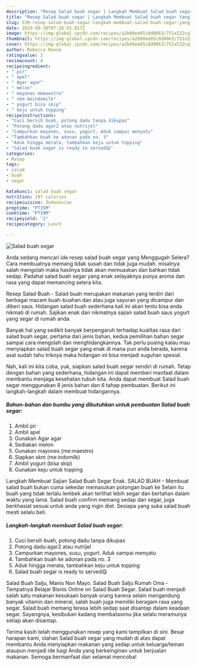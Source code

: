 ```yaml
---
description: "Resep Salad buah segar | Langkah Membuat Salad buah segar Yang Lezat Sekali"
title: "Resep Salad buah segar | Langkah Membuat Salad buah segar Yang Lezat Sekali"
slug: 539-resep-salad-buah-segar-langkah-membuat-salad-buah-segar-yang-lezat-sekali
date: 2020-09-30T07:20:55.017Z
image: https://img-global.cpcdn.com/recipes/a2b00ee05c8d0063/751x532cq70/salad-buah-segar-foto-resep-utama.jpg
thumbnail: https://img-global.cpcdn.com/recipes/a2b00ee05c8d0063/751x532cq70/salad-buah-segar-foto-resep-utama.jpg
cover: https://img-global.cpcdn.com/recipes/a2b00ee05c8d0063/751x532cq70/salad-buah-segar-foto-resep-utama.jpg
author: Rebecca Reese
ratingvalue: 3
reviewcount: 4
recipeingredient:
- " pir"
- " apel"
- " Agar agar"
- " melon"
- " mayones memaestro"
- " skm meindomilk"
- " yogurt bisa skip"
- " keju untuk topping"
recipeinstructions:
- "Cuci bersih buah, potong dadu tanpa dikupas"
- "Potong dadu agar2 atau nutrijel"
- "Campurkan mayones, susu, yogurt. Aduk sampai menyatu"
- "Tambahkan buah ke adonan pada no. 3"
- "Aduk hingga merata, tambahkan keju untuk topping"
- "Salad buah segar is ready to served😋"
categories:
- Resep
tags:
- salad
- buah
- segar

katakunci: salad buah segar 
nutrition: 197 calories
recipecuisine: Indonesian
preptime: "PT35M"
cooktime: "PT39M"
recipeyield: "2"
recipecategory: Lunch

---
```



![Salad buah segar](https://img-global.cpcdn.com/recipes/a2b00ee05c8d0063/751x532cq70/salad-buah-segar-foto-resep-utama.jpg)

Anda sedang mencari ide resep salad buah segar yang Menggugah Selera? Cara membuatnya memang tidak susah dan tidak juga mudah. misalnya salah mengolah maka hasilnya tidak akan memuaskan dan bahkan tidak sedap. Padahal salad buah segar yang enak selayaknya punya aroma dan rasa yang dapat memancing selera kita.

Resep Salad Buah - Salad buah merupakan makanan yang terdiri dari berbagai macam buah-buahan dan atau juga sayuran yang dicampur dan diberi saus. Hidangan salad buah sederhana kali ini akan tentu bisa anda nikmati di rumah. Sajikan enak dan nikmatnya sajian salad buah saus yogurt yang segar di rumah anda.

Banyak hal yang sedikit banyak berpengaruh terhadap kualitas rasa dari salad buah segar, pertama dari jenis bahan, kedua pemilihan bahan segar sampai cara mengolah dan menghidangkannya. Tak perlu pusing kalau mau menyiapkan salad buah segar yang enak di mana pun anda berada, karena asal sudah tahu triknya maka hidangan ini bisa menjadi suguhan spesial.


Nah, kali ini kita coba, yuk, siapkan salad buah segar sendiri di rumah. Tetap dengan bahan yang sederhana, hidangan ini dapat memberi manfaat dalam membantu menjaga kesehatan tubuh kita. Anda dapat membuat Salad buah segar menggunakan 8 jenis bahan dan 6 tahap pembuatan. Berikut ini langkah-langkah dalam membuat hidangannya.

<!--inarticleads1-->

##### Bahan-bahan dan bumbu yang dibutuhkan untuk pembuatan Salad buah segar:

1. Ambil  pir
1. Ambil  apel
1. Gunakan  Agar agar
1. Sediakan  melon
1. Gunakan  mayones (me:maestro)
1. Siapkan  skm (me:indomilk)
1. Ambil  yogurt (bisa skip)
1. Gunakan  keju untuk topping


Langkah Membuat Sajian Salad Buah Segar Enak. SALAD BUAH - Membuat salad buah bukan cuma sekedar memasukan potongan buah ke Selain itu buah yang tidak terlalu lembek akan terlihat lebih segar dan bertahan dalam waktu yang lama. Salad buah confirm memang sedap dan segar, juga berkhasiat sesuai untuk anda yang ingin diet. Sesiapa yang suka salad buah mesti selalu beli. 

<!--inarticleads2-->

##### Langkah-langkah membuat Salad buah segar:

1. Cuci bersih buah, potong dadu tanpa dikupas
1. Potong dadu agar2 atau nutrijel
1. Campurkan mayones, susu, yogurt. Aduk sampai menyatu
1. Tambahkan buah ke adonan pada no. 3
1. Aduk hingga merata, tambahkan keju untuk topping
1. Salad buah segar is ready to served😋


Salad Buah Salju, Manis Non Mayo. Salad Buah Salju Rumah Oma - Tempatnya Belajar Bisnis Online on Salad Buah Segar. Salad buah menjadi salah satu makanan kesukaan banyak orang karena selain mengandung banyak vitamin dan mineral, salah buah juga memiliki beragam rasa yang segar. Salad buah memang terasa lebih sedap saat disantap dalam keadaan segar. Sayangnya, kesibukan kadang membatasimu jika selalu meramunya setiap akan disantap. 

Terima kasih telah menggunakan resep yang kami tampilkan di sini. Besar harapan kami, olahan Salad buah segar yang mudah di atas dapat membantu Anda menyiapkan makanan yang sedap untuk keluarga/teman ataupun menjadi ide bagi Anda yang berkeinginan untuk berjualan makanan. Semoga bermanfaat dan selamat mencoba!
